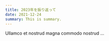 ```yaml
---
title: 2023年を振り返って
date: 2021-12-24
summary: This is summary.
---
```


Ullamco et nostrud magna commodo nostrud ...
